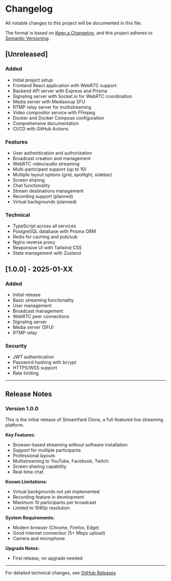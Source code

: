 # Changelog

All notable changes to this project will be documented in this file.

The format is based on [Keep a Changelog](https://keepachangelog.com/en/1.0.0/),
and this project adheres to [Semantic Versioning](https://semver.org/spec/v2.0.0.html).

## [Unreleased]

### Added
- Initial project setup
- Frontend React application with WebRTC support
- Backend API server with Express and Prisma
- Signaling server with Socket.io for WebRTC coordination
- Media server with Mediasoup SFU
- RTMP relay server for multistreaming
- Video compositor service with FFmpeg
- Docker and Docker Compose configuration
- Comprehensive documentation
- CI/CD with GitHub Actions

### Features
- User authentication and authorization
- Broadcast creation and management
- WebRTC video/audio streaming
- Multi-participant support (up to 10)
- Multiple layout options (grid, spotlight, sidebar)
- Screen sharing
- Chat functionality
- Stream destinations management
- Recording support (planned)
- Virtual backgrounds (planned)

### Technical
- TypeScript across all services
- PostgreSQL database with Prisma ORM
- Redis for caching and pub/sub
- Nginx reverse proxy
- Responsive UI with Tailwind CSS
- State management with Zustand

## [1.0.0] - 2025-01-XX

### Added
- Initial release
- Basic streaming functionality
- User management
- Broadcast management
- WebRTC peer connections
- Signaling server
- Media server (SFU)
- RTMP relay

### Security
- JWT authentication
- Password hashing with bcrypt
- HTTPS/WSS support
- Rate limiting

---

## Release Notes

### Version 1.0.0

This is the initial release of StreamYard Clone, a full-featured live streaming platform.

**Key Features:**
- Browser-based streaming without software installation
- Support for multiple participants
- Professional layouts
- Multistreaming to YouTube, Facebook, Twitch
- Screen sharing capability
- Real-time chat

**Known Limitations:**
- Virtual backgrounds not yet implemented
- Recording feature in development
- Maximum 10 participants per broadcast
- Limited to 1080p resolution

**System Requirements:**
- Modern browser (Chrome, Firefox, Edge)
- Good internet connection (5+ Mbps upload)
- Camera and microphone

**Upgrade Notes:**
- First release, no upgrade needed

---

For detailed technical changes, see [GitHub Releases](https://github.com/yourusername/streamyard-clone/releases)



